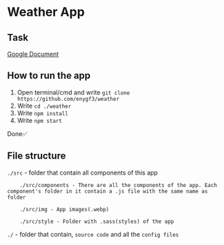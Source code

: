# Weather App

## Task

[Google Document](https://docs.google.com/document/d/1GLfIU93NLco1XkdUXnje-kPpvEEal6Q_jCXv4keKU_U/edit#heading=h.jczpfg5gim02)

## How to run the app

1. Open terminal/cmd and write `git clone https://github.com/enygf3/weather`
2. Write `cd ./weather`
3. Write `npm install`
4. Write `npm start`

Done✅

## File structure

`./src` - folder that contain all components of this app

        ./src/components - There are all the components of the app. Each component's folder in it contain a .js file with the same name as folder

        ./src/img - App images(.webp)

        ./src/style - Folder with .sass(styles) of the app

`./` - folder that contain, `source code` and all the `config files`
